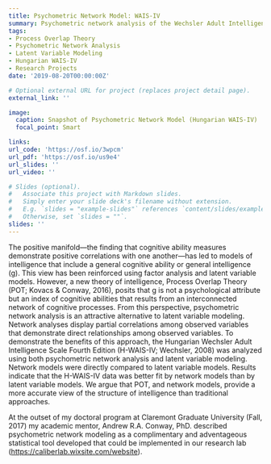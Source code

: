 ```yaml
---
title: Psychometric Network Model: WAIS-IV
summary: Psychometric network analysis of the Wechsler Adult Intelligence Scale. Publication accepted by Journal of Intelligence (2019) 
tags:
- Process Overlap Theory
- Psychometric Network Analysis
- Latent Variable Modeling
- Hungarian WAIS-IV
- Research Projects
date: '2019-08-20T00:00:00Z'

# Optional external URL for project (replaces project detail page).
external_link: ''

image:
  caption: Snapshot of Psychometric Network Model (Hungarian WAIS-IV)
  focal_point: Smart

links:
url_code: 'https://osf.io/3wpcm'
url_pdf: 'https://osf.io/us9e4'
url_slides: ''
url_video: ''

# Slides (optional).
#   Associate this project with Markdown slides.
#   Simply enter your slide deck's filename without extension.
#   E.g. `slides = "example-slides"` references `content/slides/example-slides.md`.
#   Otherwise, set `slides = ""`.
slides: ''
---
```


The positive manifold—the finding that cognitive ability measures demonstrate positive correlations with one another—has led to models of intelligence that include a general cognitive ability or general intelligence (g). This view has been reinforced using factor analysis and latent variable models. However, a new theory of intelligence, Process Overlap Theory (POT; Kovacs & Conway, 2016), posits that g is not a psychological attribute but an index of cognitive abilities that results from an interconnected network of cognitive processes. From this perspective, psychometric network analysis is an attractive alternative to latent variable modeling. Network analyses display partial correlations among observed variables that demonstrate direct relationships among observed variables. To demonstrate the benefits of this approach, the Hungarian Wechsler Adult Intelligence Scale Fourth Edition (H-WAIS-IV; Wechsler, 2008) was analyzed using both psychometric network analysis and latent variable modeling. Network models were directly compared to latent variable models. Results indicate that the H-WAIS-IV data was better fit by network models than by latent variable models. We argue that POT, and network models, provide a more accurate view of the structure of intelligence than traditional approaches.

At the outset of my doctoral program at Claremont Graduate University (Fall, 2017) my academic mentor, Andrew R.A. Conway, PhD. described psychometric network modeling as a complimentary and adventageous statistical tool developed that could be implemented in our research lab (https://caliberlab.wixsite.com/website). 